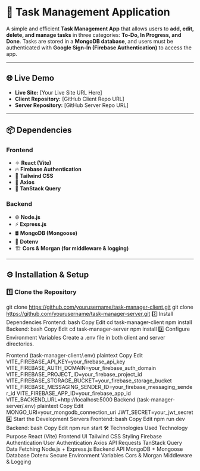 # 📝 Task Management Application

A simple and efficient **Task Management App** that allows users to **add, edit, delete, and manage tasks** in three categories: **To-Do, In Progress, and Done**. Tasks are stored in a **MongoDB database**, and users must be authenticated with **Google Sign-In (Firebase Authentication)** to access the app. 

---

## 🌐 Live Demo

- **Live Site:** [Your Live Site URL Here]  
- **Client Repository:** [GitHub Client Repo URL]  
- **Server Repository:** [GitHub Server Repo URL]  

---

## 📦 Dependencies

### **Frontend**
- ⚛ **React (Vite)**
- 🔥 **Firebase Authentication**
- 💅 **Tailwind CSS**
- 🔗 **Axios**
- 🔄 **TanStack Query**

### **Backend**
- 🌐 **Node.js**
- ⚡ **Express.js**
- 🛢 **MongoDB (Mongoose)**
- 🔐 **Dotenv**
- 🏗 **Cors & Morgan (for middleware & logging)**

---

## ⚙️ Installation & Setup

### 1️⃣ Clone the Repository

git clone https://github.com/yourusername/task-manager-client.git
git clone https://github.com/yourusername/task-manager-server.git
2️⃣ Install Dependencies
Frontend:
bash
Copy
Edit
cd task-manager-client
npm install
Backend:
bash
Copy
Edit
cd task-manager-server
npm install
3️⃣ Configure Environment Variables
Create a .env file in both client and server directories.

Frontend (task-manager-client/.env)
plaintext
Copy
Edit
VITE_FIREBASE_API_KEY=your_firebase_api_key
VITE_FIREBASE_AUTH_DOMAIN=your_firebase_auth_domain
VITE_FIREBASE_PROJECT_ID=your_firebase_project_id
VITE_FIREBASE_STORAGE_BUCKET=your_firebase_storage_bucket
VITE_FIREBASE_MESSAGING_SENDER_ID=your_firebase_messaging_sender_id
VITE_FIREBASE_APP_ID=your_firebase_app_id
VITE_BACKEND_URL=http://localhost:5000
Backend (task-manager-server/.env)
plaintext
Copy
Edit
MONGO_URI=your_mongodb_connection_uri
JWT_SECRET=your_jwt_secret
4️⃣ Start the Development Servers
Frontend:
bash
Copy
Edit
npm run dev
Backend:
bash
Copy
Edit
npm run start
🛠️ Technologies Used
Technology	Purpose
React (Vite)	Frontend UI
Tailwind CSS	Styling
Firebase Authentication	User Authentication
Axios	API Requests
TanStack Query	Data Fetching
Node.js + Express.js	Backend API
MongoDB + Mongoose	Database
Dotenv	Secure Environment Variables
Cors & Morgan	Middleware & Logging
